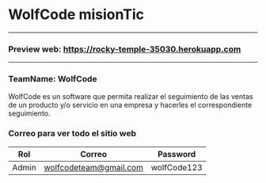 # WolfCode misionTic 
***
### Preview web: https://rocky-temple-35030.herokuapp.com
***
### TeamName: WolfCode

WolfCode es un software que permita realizar el seguimiento
de las ventas de un producto y/o servicio en una empresa y
hacerles el correspondiente seguimiento.

### Correo para ver todo el sitio web

| Rol    | Correo           | Password |
|--------|-----------------|--------|
|Admin | wolfcodeteam@gmail.com | wolfCode123 |

